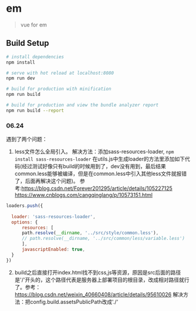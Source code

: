 # em

> vue for em

## Build Setup

``` bash
# install dependencies
npm install

# serve with hot reload at localhost:8080
npm run dev

# build for production with minification
npm run build

# build for production and view the bundle analyzer report
npm run build --report
```


### 06.24
遇到了两个问题：
1. less文件怎么全局引入。
  解决方法：添加sass-resources-loader,
  `npm install sass-resources-loader`
  在utils.js中生成loader的方法里添加如下代码(经过测试好像只有build的时候用到了，dev没有用到，最后结果common.less能够被编译，但是在common.less中引入其他less文件就报错了，后面再解决这个问题)。
  参考:https://blog.csdn.net/Forever201295/article/details/105227125 
  https://www.cnblogs.com/cangqinglang/p/10573151.html
  ```js
loaders.push({
          
    loader: 'sass-resources-loader',
    options: {
        resources: [
        path.resolve(__dirname, '../src/style/common.less'),
        // path.resolve(__dirname, '../src/common/less/variable.less')
        ],
        javascriptEnabled: true,
    }
})
  ```
2. build之后直接打开index.html找不到css,js等资源，原因是src后面的路径是'/'开头的，这个路径代表是服务器上部署项目的根目录，改成相对路径就行了。参考：https://blog.csdn.net/weixin_40660408/article/details/95610026
解决方法：把config.build.assetsPublicPath改成'./'
